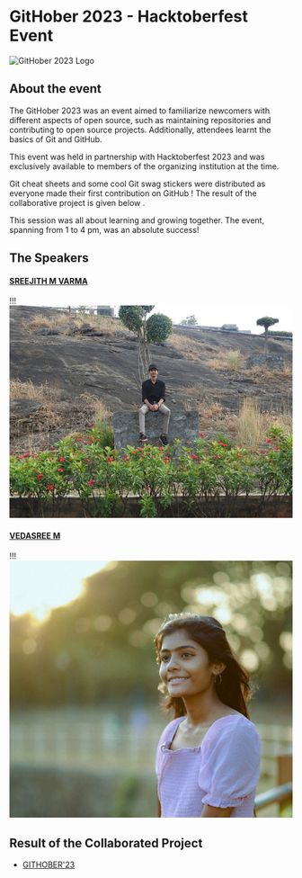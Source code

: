 # GitHober 2023 - Hacktoberfest Event


![GitHober 2023 Logo](https://github.com/VedasreeM/Githober23/blob/main/githober_banner.png)


## About the event

The GitHober 2023 was an event aimed to familiarize newcomers with different aspects of open source, such as maintaining repositories and contributing to open source projects. Additionally, attendees learnt the basics of Git and GitHub.

This event was held in partnership with Hacktoberfest 2023 and was exclusively available to members of the organizing institution at the time.

Git cheat sheets and some cool Git swag stickers were distributed as everyone made their first contribution on GitHub ! The result of the collaborative project is given below .

This session was all about learning and growing together. The event, spanning from 1 to 4 pm, was an absolute success! 



## The Speakers

#### [SREEJITH M VARMA](https://github.com/SreejithMVarma)
!!!![SreejithMVarma](https://github.com/ASHISH-28-02/Githober2023/blob/main/images/Sreejith%20m%20varma.jpg)

#### [VEDASREE M](https://github.com/VedasreeM)
!!!![GitHober 2023 Logo](https://github.com/ASHISH-28-02/Githober2023/blob/main/images/Vedasree%20M.jpg)



## Result of the Collaborated Project

- [GITHOBER'23](https://cse-cloud.github.io/githober2023/)

